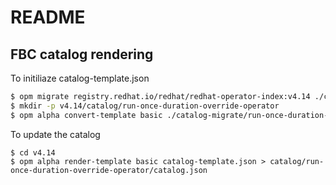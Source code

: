 # README

## FBC catalog rendering

To initiliaze catalog-template.json

```sh
$ opm migrate registry.redhat.io/redhat/redhat-operator-index:v4.14 ./catalog-migrate
$ mkdir -p v4.14/catalog/run-once-duration-override-operator
$ opm alpha convert-template basic ./catalog-migrate/run-once-duration-override-operator/catalog.json > v4.14/catalog-template.json
```

To update the catalog

```
$ cd v4.14
$ opm alpha render-template basic catalog-template.json > catalog/run-once-duration-override-operator/catalog.json
```
